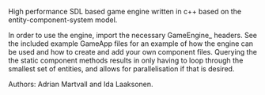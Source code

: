 High performance SDL based game engine written in c++ based on the entity-component-system model. 

In order to use the engine, import the necessary GameEngine_ headers. See the included example GameApp files for an example of how the engine can be used and how to create and add your own component files. Querying the the static component methods results in only having to loop through the smallest set of entities, and allows for parallelisation if that is desired.

Authors: Adrian Martvall and Ida Laaksonen.
